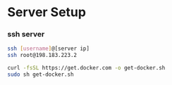 # Server Setup
### ssh server
```bash
ssh [username]@[server ip]
ssh root@198.183.223.2
```
```bash
curl -fsSL https://get.docker.com -o get-docker.sh
sudo sh get-docker.sh
```